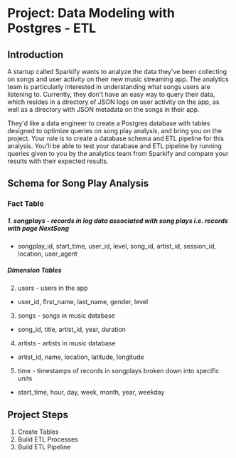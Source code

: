 # Project: Data Modeling with Postgres - ETL

## Introduction
A startup called Sparkify wants to analyze the data they've been collecting on songs and user activity on their new music streaming app. The analytics team is particularly interested in understanding what songs users are listening to. Currently, they don't have an easy way to query their data, which resides in a directory of JSON logs on user activity on the app, as well as a directory with JSON metadata on the songs in their app.

They'd like a data engineer to create a Postgres database with tables designed to optimize queries on song play analysis, and bring you on the project. Your role is to create a database schema and ETL pipeline for this analysis. You'll be able to test your database and ETL pipeline by running queries given to you by the analytics team from Sparkify and compare your results with their expected results.


## Schema for Song Play Analysis

### Fact Table
##### 1. songplays - records in log data associated with song plays i.e. records with page NextSong
  * songplay_id, start_time, user_id, level, song_id, artist_id, session_id, location, user_agent

##### Dimension Tables
 2. users - users in the app
  * user_id, first_name, last_name, gender, level
 3. songs - songs in music database
  * song_id, title, artist_id, year, duration
 4. artists - artists in music database
  * artist_id, name, location, latitude, longitude
 5. time - timestamps of records in songplays broken down into specific units
  * start_time, hour, day, week, month, year, weekday


## Project Steps
 1. Create Tables
 2. Build ETL Processes
 3. Build ETL Pipeline


